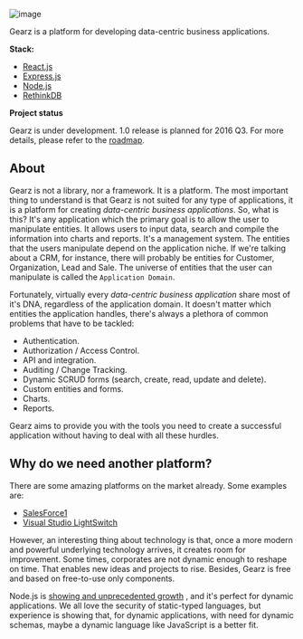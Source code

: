 ![image](https://github.com/gearz-lab/gearz/blob/master/assets/gearz.png)

Gearz is a platform for developing data-centric business applications.

**Stack:**

 - [React.js](https://facebook.github.io/react/)
 - [Express.js](http://expressjs.com/)
 - [Node.js](https://nodejs.org/)
 - [RethinkDB](http://rethinkdb.com/)

**Project status**

Gearz is under development. 1.0 release is planned for 2016 Q3. For more details, please refer to the [roadmap](https://github.com/gearz-lab/gearz/milestones).
 
About
---

Gearz is not a library, nor a framework. It is a platform. The most important thing to understand is that Gearz is not 
suited for any type of applications, it is a platform for creating *data-centric business applications*. So, what is this?
It's any application which the primary goal is to allow the user to manipulate entities. It allows users to input
data, search and compile the information into charts and reports. It's a management system. The entities that the users manipulate depend on the
application niche. If we're talking about a CRM, for instance, there will probably be entities for Customer, Organization, Lead and Sale.
The universe of entities that the user can manipulate is called the `Application Domain`.
  
Fortunately, virtually every *data-centric business application* share most of it's DNA, 
regardless of the application domain. It doesn't matter which entities the application handles, there's
always a plethora of common problems that have to be tackled:
 
 - Authentication.
 - Authorization / Access Control.
 - API and integration.
 - Auditing / Change Tracking.
 - Dynamic SCRUD forms (search, create, read, update and delete).
 - Custom entities and forms.
 - Charts.
 - Reports.
   
Gearz aims to provide you with the tools you need to create a successful application without having to deal with all these
hurdles.
 
Why do we need another platform?
---

There are some amazing platforms on the market already. Some examples are:

 - [SalesForce1](https://developer.salesforce.com/platform/overview)
 - [Visual Studio LightSwitch](https://msdn.microsoft.com/en-us/library/lightswitch.aspx)

However, an interesting thing about technology is that, once a more modern and powerful underlying technology arrives, it 
creates room for improvement. Some times, corporates are not dynamic enough to reshape on time. That enables new ideas
and projects to rise. Besides, Gearz is free and based on free-to-use only components. 

Node.js is [showing and unprecedented growth](http://apmblog.dynatrace.com/2015/04/09/node-js-is-hitting-the-big-time-in-enterprise-markets/)
, and it's perfect for dynamic applications. We all love the security of static-typed languages, but experience is 
showing that, for dynamic applications, with need for dynamic schemas, maybe a dynamic language like JavaScript is a better
fit.


 
